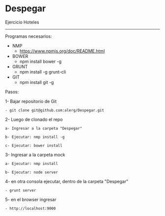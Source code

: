 Despegar
========

Ejercicio Hoteles
_________________


Programas necesarios:

- NMP
    * https://www.npmjs.org/doc/README.html
- BOWER
    * npm install bower -g
- GRUNT
    * npm install -g grunt-cli
- GIT
    * npm install git -g

Pasos:

1- Bajar repositorio de Git

    - git clone git@github.com:alerg/Despegar.git

2- Luego de clonado el repo

	a- Ingresar a la carpeta "Despegar"

    b- Ejecutar: nmp install -g

    c- Ejecutar: bower install

3- Ingresar a la carpeta mock

    a- Ejecutar: nmp install

    b- Ejecutar: node server

4- en otra consola ejecutar, dentro de la carpeta "Despegar"

    - grunt server

5- en el browser ingresar

    - http://localhost:9000